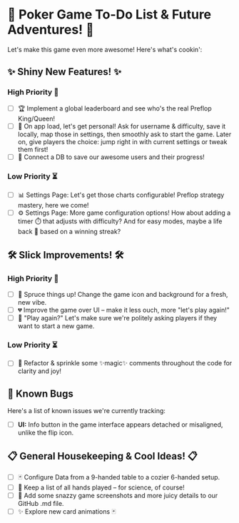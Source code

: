 # 🚀 Poker Game To-Do List & Future Adventures! 🌟

Let's make this game even more awesome! Here's what's cookin':

## ✨ Shiny New Features! ✨

### High Priority 🚀
- [ ] 🏆 Implement a global leaderboard and see who's the real Preflop King/Queen!
- [ ] 👤 On app load, let's get personal! Ask for username & difficulty, save it locally, map those in settings, then smoothly ask to start the game. Later on, give players the choice: jump right in with current settings or tweak them first!
- [ ] 💾 Connect a DB to save our awesome users and their progress!

### Low Priority ⏳
- [ ] 📊 Settings Page: Let's get those charts configurable! Preflop strategy mastery, here we come!
- [ ] ⚙️ Settings Page: More game configuration options! How about adding a timer ⏱️ that adjusts with difficulty? And for easy modes, maybe a life back 💖 based on a winning streak?

## 🛠️ Slick Improvements! 🛠️

### High Priority 🚀
- [ ] 🎨 Spruce things up! Change the game icon and background for a fresh, new vibe.
- [ ] 💔 Improve the game over UI – make it less ouch, more "let's play again!"
- [ ] 🤔 "Play again?" Let's make sure we're politely asking players if they want to start a new game.

### Low Priority ⏳
- [ ] 🧹 Refactor & sprinkle some ✨magic✨ comments throughout the code for clarity and joy!

## 🐛 Known Bugs

Here's a list of known issues we're currently tracking:

- [ ] **UI:** Info button in the game interface appears detached or misaligned, unlike the flip icon.

## 📋 General Housekeeping & Cool Ideas! 📋
- [ ] 🃏 Configure Data from a 9-handed table to a cozier 6-handed setup.
- [ ] 📜 Keep a list of all hands played – for science, of course!
- [ ] 📸 Add some snazzy game screenshots and more juicy details to our GitHub .md file.
- [ ] ✨ Explore new card animations 🃏

